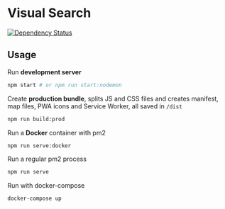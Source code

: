 # Visual Search

[![Dependency Status][daviddm-img]][daviddm-url]

## Usage

Run **development server**

```bash
npm start # or npm run start:nodemon
```

Create **production bundle**, splits JS and CSS files and creates manifest, map files, PWA icons and Service Worker, all saved in `/dist`

```bash
npm run build:prod
```

Run a **Docker** container with pm2

```bash
npm run serve:docker
```

Run a regular pm2 process

```bash
npm run serve
```

Run with docker-compose

```bash
docker-compose up
```

[daviddm-img]: https://david-dm.org/nuremx/react-boilerplate.svg
[daviddm-url]: https://david-dm.org/nuremx/react-boilerplate
